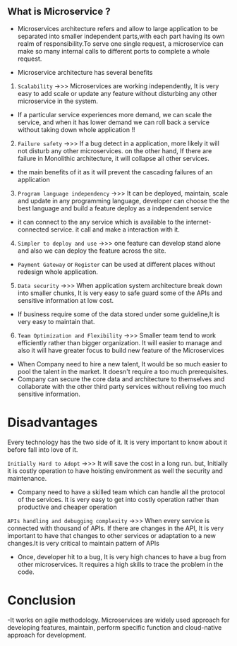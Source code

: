 ## What is Microservice ?

- Microservices architecture refers and allow to large application to be separated into smaller independent parts,with each part having its own realm of responsibility.To serve one single request, a microservice can make so many internal calls to different ports to complete a whole request.

- Microservice architecture has several benefits

1. `Scalability` ->>> Microservices are working independently, It is very easy to add scale or update any feature without disturbing any other microservice in the system.

- If a particular service experiences more demand, we can scale the service, and when it has lower demand we can roll back a service without taking down whole application !!

2. `Failure safety` ->>> If a bug detect in a application, more likely it will not disturb any other microservices. on the other hand, If there are failure in Monolithic architecture, it will collapse all other services.

- the main benefits of it as it will prevent the cascading failures of an application

3. `Program language independency` ->>> It can be deployed, maintain, scale and update in any programming language, developer can choose the the best language and build a feature deploy as a independent service

- it can connect to the any service which is available to the internet-connected service. it call and make a interaction with it.

4.  `Simpler to deploy and use` ->>> one feature can develop stand alone and also we can deploy the feature across the site.

- `Payment Gateway` or `Register` can be used at different places without redesign whole application.

5. `Data security` ->>> When application system architecture break down into smaller chunks, It is very easy to safe guard some of the APIs and sensitive information at low cost.

- If business require some of the data stored under some guideline,It is very easy to maintain that.

6. `Team Optimization and Flexibility` ->>> Smaller team tend to work efficiently rather than bigger organization. It will easier to manage and also it will have greater focus to build new feature of the Microservices

- When Company need to hire a new talent, It would be so much easier to pool the talent in the market. It doesn't require a too much prerequisites.
- Company can secure the core data and architecture to themselves and collaborate with the other third party services without reliving too much sensitive information.

# Disadvantages

Every technology has the two side of it. It is very important to know about it before fall into love of it.

`Initially Hard to Adopt` ->>> It will save the cost in a long run. but, Initially it is costly operation to have hoisting environment as well the security and maintenance.

- Company need to have a skilled team which can handle all the protocol of the services. It is very easy to get into costly operation rather than productive and cheaper operation

`APIs handling and debugging complexity` ->>> When every service is connected with thousand of APIs. If there are changes in the API, It is very important to have that changes to other services or adaptation to a new changes.It is very critical to maintain pattern of APIs

- Once, developer hit to a bug, It is very high chances to have a bug from other microservices. It requires a high skills to trace the problem in the code.

# Conclusion

-It works on agile methodology. Microservices are widely used approach for developing features, maintain, perform specific function and cloud-native approach for development.
